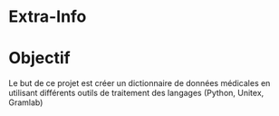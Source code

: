 # Extra-Info


# Objectif
Le but de ce projet est créer un dictionnaire de données médicales en utilisant différents outils de traitement des langages (Python, Unitex, Gramlab)
